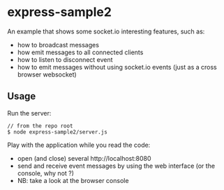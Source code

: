 # express-sample2

An example that shows some socket.io interesting features, such as:
* how to broadcast messages
* how emit messages to all connected clients
* how to listen to disconnect event
* how to emit messages without using socket.io events (just as a cross browser websocket)

## Usage

Run the server:
```
// from the repo root
$ node express-sample2/server.js
```

Play with the application while you read the code:

* open (and close) several http://localhost:8080
* send and receive event messages by using the web interface (or the console, why not ?)
* NB: take a look at the browser console
